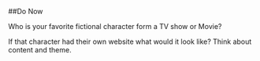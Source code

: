 ##Do Now

Who is your favorite fictional character form a TV show or Movie?  

If that character had their own website what would it look like? Think about content and theme. 





